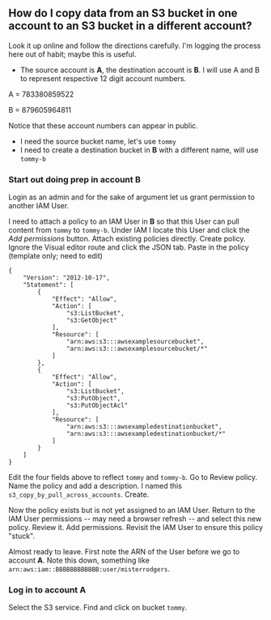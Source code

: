 ## How do I copy data from an S3 bucket in one account to an S3 bucket in a different account?

Look it up online and follow the directions carefully. I'm logging the process here out of habit; maybe this is useful.

* The source account is **A**, the destination account is **B**. I will use A and B to represent respective 12 digit account numbers. 

A = 783380859522

B = 879605964811

Notice that these account numbers can appear in public.

* I need the source bucket name, let's use `tommy`
* I need to create a destination bucket in **B** with a different name, will use `tommy-b`

### Start out doing prep in account B 

Login as an admin and for the sake of argument let us grant permission to another IAM User.

I need to attach a policy to an IAM User in **B** so that this User can pull content from `tommy` to `tommy-b`.
Under IAM I locate this User and click the *Add permissions* button. 
Attach existing policies directly. 
Create policy. 
Ignore the Visual editor route and click the JSON tab.
Paste in the policy (template only; need to edit)

```
{
    "Version": "2012-10-17",
    "Statement": [
        {
            "Effect": "Allow",
            "Action": [
                "s3:ListBucket",
                "s3:GetObject"
            ],
            "Resource": [
                "arn:aws:s3:::awsexamplesourcebucket",
                "arn:aws:s3:::awsexamplesourcebucket/*"
            ]
        },
        {
            "Effect": "Allow",
            "Action": [
                "s3:ListBucket",
                "s3:PutObject",
                "s3:PutObjectAcl"
            ],
            "Resource": [
                "arn:aws:s3:::awsexampledestinationbucket",
                "arn:aws:s3:::awsexampledestinationbucket/*"
            ]
        }
    ]
}
```

Edit the four fields above to reflect `tommy` and `tommy-b`.
Go to Review policy.
Name the policy and add a description. I named this `s3_copy_by_pull_across_accounts`. 
Create.


Now the policy exists but is not yet assigned to an IAM User.
Return to the IAM User permissions -- may need a browser refresh -- and select this new policy. 
Review it.
Add permissions.
Revisit the IAM User to ensure this policy "stuck". 

Almost ready to leave. First note the ARN of the User before we go to account **A**.
Note this down, something like ```arn:aws:iam::BBBBBBBBBBBB:user/misterrodgers```.

### Log in to account A

Select the S3 service.
Find and click on bucket  `tommy`.










